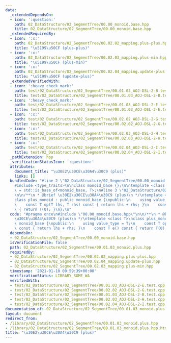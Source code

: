 ```yaml
---
data:
  _extendedDependsOn:
  - icon: ':question:'
    path: 02_DataStructure/02_SegmentTree/00.00_monoid.base.hpp
    title: 02_DataStructure/02_SegmentTree/00.00_monoid.base.hpp
  _extendedRequiredBy:
  - icon: ':x:'
    path: 02_DataStructure/02_SegmentTree/00.02.02_mapping.plus-plus.hpp
    title: "\u5199\u50CF (plus-plus)"
  - icon: ':x:'
    path: 02_DataStructure/02_SegmentTree/00.02.03_mapping.plus-min.hpp
    title: "\u5199\u50CF (plus-min)"
  - icon: ':x:'
    path: 02_DataStructure/02_SegmentTree/00.02.04_mapping.update-plus.hpp
    title: "\u5199\u50CF (update-plus)"
  _extendedVerifiedWith:
  - icon: ':heavy_check_mark:'
    path: test/02_DataStructure/02_SegmentTree/00.01.03_AOJ-DSL-2-B.test.cpp
    title: test/02_DataStructure/02_SegmentTree/00.01.03_AOJ-DSL-2-B.test.cpp
  - icon: ':heavy_check_mark:'
    path: test/02_DataStructure/02_SegmentTree/00.01.03_AOJ-DSL-2-E.test.cpp
    title: test/02_DataStructure/02_SegmentTree/00.01.03_AOJ-DSL-2-E.test.cpp
  - icon: ':x:'
    path: test/02_DataStructure/02_SegmentTree/00.02.02_AOJ-DSL-2-G.test.cpp
    title: test/02_DataStructure/02_SegmentTree/00.02.02_AOJ-DSL-2-G.test.cpp
  - icon: ':x:'
    path: test/02_DataStructure/02_SegmentTree/00.02.03_AOJ-DSL-2-H.test.cpp
    title: test/02_DataStructure/02_SegmentTree/00.02.03_AOJ-DSL-2-H.test.cpp
  - icon: ':x:'
    path: test/02_DataStructure/02_SegmentTree/00.02.04_AOJ-DSL-2-I.test.cpp
    title: test/02_DataStructure/02_SegmentTree/00.02.04_AOJ-DSL-2-I.test.cpp
  _pathExtension: hpp
  _verificationStatusIcon: ':question:'
  attributes:
    document_title: "\u30E2\u30CE\u30A4\u30C9 (plus)"
    links: []
  bundledCode: "#line 2 \"02_DataStructure/02_SegmentTree/00.00_monoid.base.hpp\"\n\
    #include <type_traits>\n\nclass monoid_base {};\n\ntemplate <class T>\nusing is_monoid\
    \ = std::is_base_of<monoid_base, T>;\n#line 3 \"02_DataStructure/02_SegmentTree/00.01.03_monoid.plus.hpp\"\
    \n\n/**\n * @brief \u30E2\u30CE\u30A4\u30C9 (plus)\n */\ntemplate <class T>\n\
    class plus_monoid : public monoid_base {\npublic:\n    using value_type = T;\n\
    \    const T op(T lhs, T rhs) const { return lhs + rhs; }\n    const T e() const\
    \ { return T(0); }\n};\n"
  code: "#pragma once\n#include \"00.00_monoid.base.hpp\"\n\n/**\n * @brief \u30E2\
    \u30CE\u30A4\u30C9 (plus)\n */\ntemplate <class T>\nclass plus_monoid : public\
    \ monoid_base {\npublic:\n    using value_type = T;\n    const T op(T lhs, T rhs)\
    \ const { return lhs + rhs; }\n    const T e() const { return T(0); }\n};"
  dependsOn:
  - 02_DataStructure/02_SegmentTree/00.00_monoid.base.hpp
  isVerificationFile: false
  path: 02_DataStructure/02_SegmentTree/00.01.03_monoid.plus.hpp
  requiredBy:
  - 02_DataStructure/02_SegmentTree/00.02.02_mapping.plus-plus.hpp
  - 02_DataStructure/02_SegmentTree/00.02.04_mapping.update-plus.hpp
  - 02_DataStructure/02_SegmentTree/00.02.03_mapping.plus-min.hpp
  timestamp: '2021-01-10 00:59:39+00:00'
  verificationStatus: LIBRARY_SOME_WA
  verifiedWith:
  - test/02_DataStructure/02_SegmentTree/00.01.03_AOJ-DSL-2-E.test.cpp
  - test/02_DataStructure/02_SegmentTree/00.02.02_AOJ-DSL-2-G.test.cpp
  - test/02_DataStructure/02_SegmentTree/00.01.03_AOJ-DSL-2-B.test.cpp
  - test/02_DataStructure/02_SegmentTree/00.02.03_AOJ-DSL-2-H.test.cpp
  - test/02_DataStructure/02_SegmentTree/00.02.04_AOJ-DSL-2-I.test.cpp
documentation_of: 02_DataStructure/02_SegmentTree/00.01.03_monoid.plus.hpp
layout: document
redirect_from:
- /library/02_DataStructure/02_SegmentTree/00.01.03_monoid.plus.hpp
- /library/02_DataStructure/02_SegmentTree/00.01.03_monoid.plus.hpp.html
title: "\u30E2\u30CE\u30A4\u30C9 (plus)"
---
```


